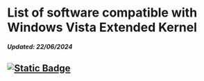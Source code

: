 # List of software compatible with Windows Vista Extended Kernel

**_Updated: 22/06/2024_**

## [![Static Badge](https://img.shields.io/badge/Browsers-blue?style=flat-square&logo=microsoftedge)]()

